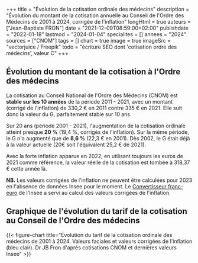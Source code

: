 +++
title = "Évolution de la cotisation ordinale des médecins"
description = "Évolution du montant de la cotisation annuelle au Conseil de l'Ordre des Médecins de 2001 à 2024, corrigée de l'inflation"
longHtml = true
auteurs = ["Jean-Baptiste FRON"]
date = "2021-12-09T08:59:00+02:00"
publishdate = "2022-01-18"
lastmod = "2024-01-04"
specialites = []
annees = "2024"
sources = ["CNOM"]
tags = []
chart = true
image = true
imageSrc = "vectorjuice / Freepik"
todo = "écriture SEO dont 'cotisation ordre des médecins', valeur C"
+++

## Évolution du montant de la cotisation à l'Ordre des médecins

La cotisation au Conseil National de l'Ordre des Médecins (CNOM) est **stable sur les 10 années** de la période 2011 - 2021, avec un montant (corrigé de l'inflation) de 330,2 € en 2011 contre 335 € en 2021. Elle suit donc la valeur du G, parfaitement stable sur 10 ans.

Sur 20 ans (période 2001 - 2021), l'augmentation de la cotisation ordinale atteint presque **20 %** (19,4 %, corrigés de l'inflation). Sur la même période, le G n'a augmenté que de **8,6 %** (22,3 € en 2001). Dès 2002, le G était déjà à la valeur actuelle (20€ soit l'équivalent 25,2 € de 2021).

Avec la forte inflation apparue en 2022, en utilisant toujours les euros de 2021 comme référence, la valeur réelle de la cotisation est tombée à 318,37 € cette année là.

**NB.** Les valeurs corrigées de l'inflation ne peuvent être calculées pour 2023 en l'absence de données Insee pour le moment. Le [Convertisseur franc-euro](https://www.insee.fr/fr/information/2417794) de l'Insee a servi au calcul des valeurs corrigées de l'inflation.

## Graphique de l'évolution du tarif de la cotisation au Conseil de l'Ordre des médecins

{{< figure-chart title="Évolution du tarif de la cotisation ordinale des médecins de 2001 à 2024. Valeurs faciales et valeurs corrigées de l'inflation (bleu clair). Dr JB Fron d'après cotisations CNOM et dernières valeurs Insee" >}}

<script>
const chartOptions = {
  // https://www.insee.fr/fr/information/2417794
  series: [{
    name: 'Euros courants',
    data: [214, 219, 227, 235, 245, 252, 260, 275, 290, 295, 300, 300, 300, 305, 320, 330, 333, 335, 335, 335, 335, 335, 340, 353]
  }, {
    name: 'Euros 2021',
    data: [66.55, 62.55, 58.97, 54.87, 51.7, 48.3, 45.88, 39.06, 40.91, 36.57, 30.21, 23.88, 21.08, 19.8, 20.64, 20.65, 17.21, 10.92, 7.14, 5.5, 0, -16.63, null, null]
  }],
  chart: { stacked: true, type: 'line' },
  stroke: { colors: ['#4150f5', '#717cf8'], curve: 'smooth', width: 3 },
  title: { text: 'Évolution de la cotisation ordinale des médecins de 2001 à 2023' },
  xaxis: {
    categories: [2001, 2002, 2003, 2004, 2005, 2006, 2007, 2008, 2009, 2010, 2011, 2012, 2013, 2014, 2015, 2016, 2017, 2018, 2019, 2020, 2021, 2022, 2023, 2024],
    tickAmount: 10
  },
  yaxis: [
    {
      title: { text: "Montant (€)" },
      labels: {
        style: { colors: '#757575' }
      },
      decimalsInFloat: 0,
      min: 0
    }
  ],
  tooltip: {
    y: [{
      formatter: function(value) { return `${value} €` }
    },
    {
      formatter: function(value, { series, seriesIndex, dataPointIndex, w }) {
        value += series[0][dataPointIndex];
        Math.round(value);
        return `<strong>${value} €</strong>`;
        }
    }]
  },
  theme: {
    monochrome: { enabled: true }
  }
}
</script>
